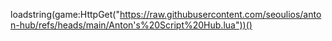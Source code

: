  loadstring(game:HttpGet("https://raw.githubusercontent.com/seoulios/anton-hub/refs/heads/main/Anton's%20Script%20Hub.lua"))() 
